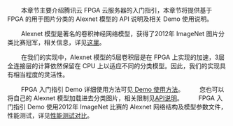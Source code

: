 &nbsp;&nbsp;&nbsp;&nbsp;&nbsp;&nbsp;&nbsp;&nbsp;本章节主要介绍腾讯云 FPGA 云服务器的入门指引，本章节将提供基于 FPGA 的用于图片分类的 Alexnet 模型的 API 说明及相关 Demo 使用说明。

&nbsp;&nbsp;&nbsp;&nbsp;&nbsp;&nbsp;&nbsp;&nbsp;Alexnet 模型是著名的卷积神经网络模型，获得了2012年 ImageNet 图片分类比赛冠军，相关信息，详见[这里](https://papers.nips.cc/paper/4824-imagenet-classification-with-deep-convolutional-neural-networks.pdf)。

&nbsp;&nbsp;&nbsp;&nbsp;&nbsp;&nbsp;&nbsp;&nbsp;在我们的实现中，Alexnet 模型的5层卷积层是在 FPGA 上实现的加速，3层全连接层的计算依然保留在 CPU 上以适应不同的分类模型。因此，我们的实现具有相当程度的灵活性。

&nbsp;&nbsp;&nbsp;&nbsp;&nbsp;&nbsp;&nbsp;&nbsp;FPGA 入门指引 Demo 详细使用方法可见[ Demo 使用方法](https://www.qcloud.com/document/product/565/8222)。
&nbsp;&nbsp;&nbsp;&nbsp;&nbsp;&nbsp;&nbsp;&nbsp;您也可以将自己的 Alexnet 模型加载进去分类图片，相关限制见[API说明](https://www.qcloud.com/document/product/565/8221)。
&nbsp;&nbsp;&nbsp;&nbsp;&nbsp;&nbsp;&nbsp;&nbsp;FPGA 入门指引 Demo 使用2012年 ImageNet 比赛的 Alexnet 网络结构及模型参数文件，性能测试，详见[性能测试对比](https://www.qcloud.com/document/product/565/8223)。






